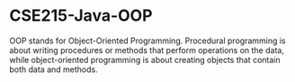 # CSE215-Java-OOP
OOP stands for Object-Oriented Programming.
 Procedural programming is about writing procedures or methods that perform operations on the data, while object-oriented programming is about creating objects that contain both data and methods.
